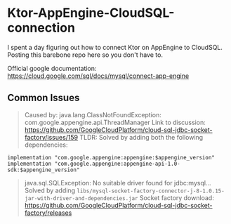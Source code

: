 # Ktor-AppEngine-CloudSQL-connection
I spent a day figuring out how to connect Ktor on AppEngine to CloudSQL. Posting this barebone repo here so you don't have to.

Official google documentation: https://cloud.google.com/sql/docs/mysql/connect-app-engine


## Common Issues
> Caused by: java.lang.ClassNotFoundException: com.google.appengine.api.ThreadManager
Link to discussion: https://github.com/GoogleCloudPlatform/cloud-sql-jdbc-socket-factory/issues/159
TLDR: Solved by adding both the following dependencies:
```
implementation "com.google.appengine:appengine:$appengine_version"
implementation "com.google.appengine:appengine-api-1.0-sdk:$appengine_version"
```

> java.sql.SQLException: No suitable driver found for jdbc:mysql...
Solved by adding `libs/mysql-socket-factory-connector-j-8-1.0.15-jar-with-driver-and-dependencies.jar`
Socket factory download: https://github.com/GoogleCloudPlatform/cloud-sql-jdbc-socket-factory/releases

